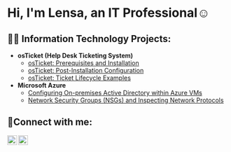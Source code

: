 # <h1>Hi, I'm Lensa, an IT Professional</a>☺</h1>

<h2>👨‍💻 Information Technology Projects:</h2>

- <b>osTicket (Help Desk Ticketing System)</b>
  - [osTicket: Prerequisites and Installation](https://github.com/LensaBErenna/osticket-prereqs)
  - [osTicket: Post-Installation Configuration](https://github.com/LensaBErenna/post-install-config)
  - [osTicket: Ticket Lifecycle Examples](https://github.com/LensaBErenna/ticket-lifecycle)
- <b>Microsoft Azure</b>
  - [Configuring On-premises Active Directory within Azure VMs](https://github.com/LensaBErenna/configure-ad)
  - [Network Security Groups (NSGs) and Inspecting Network Protocols](https://github.com/LensaBErenna/azure-network-protocols)

<h2>🤳Connect with me:</h2>

[<img align="left" alt="Lensa | Twitter" width="22px" src="https://cdn.jsdelivr.net/npm/simple-icons@v3/icons/twitter.svg" />][twitter]
[<img align="left" alt="Lensa | LinkedIn" width="22px" src="https://cdn.jsdelivr.net/npm/simple-icons@v3/icons/linkedin.svg" />][linkedin]


[twitter]: https://twitter.com/Lensa
[linkedin]: https://linkedin.com/in/Lensa

